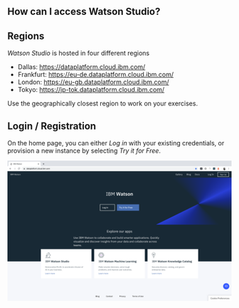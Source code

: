 ## How can I access Watson Studio?


## Regions
_Watson Studio_ is hosted in four different regions
  - Dallas: https://dataplatform.cloud.ibm.com/
  - Frankfurt: https://eu-de.dataplatform.cloud.ibm.com/
  - London: https://eu-gb.dataplatform.cloud.ibm.com/
  - Tokyo: https://jp-tok.dataplatform.cloud.ibm.com/

Use the geographically closest region to work on your exercises.


## Login / Registration
On the home page, you can either _Log in_ with your existing credentials, or provision a new instance by selecting _Try it for Free_.

![](./screenshots/1.png)

